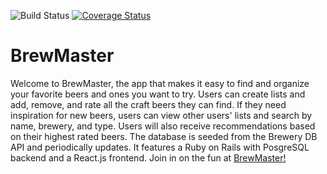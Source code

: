 ![Build Status](https://codeship.com/projects/2917b9a0-d2d7-0134-8e95-1e7634807a2c/status?branch=master)
[![Coverage Status](https://coveralls.io/repos/github/chaylon/BrewMaster/badge.svg?branch=master)](https://coveralls.io/github/chaylon/BrewMaster?branch=master)

# BrewMaster

Welcome to BrewMaster, the app that makes it easy to find and organize your favorite beers and ones you want to try. Users can create lists and add, remove, and rate all the craft beers they can find. If they need inspiration for new beers, users can view other users' lists and search by name, brewery, and type. Users will also receive recommendations based on their highest rated beers. The database is seeded from the Brewery DB API and periodically updates. It features a Ruby on Rails with PosgreSQL backend and a React.js frontend. Join in on the fun at [BrewMaster!](http://brew-master-app.herokuapp.com)

